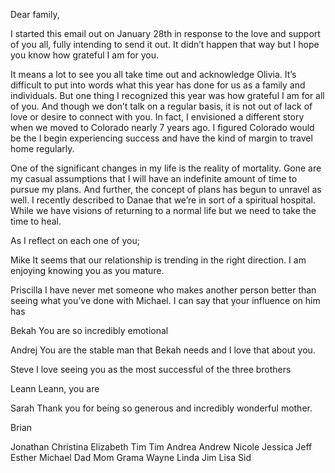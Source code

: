 Dear family,

I started this email out on January 28th in response to the love and support of you all, fully intending to send it out. It didn’t happen that way but I hope you know how grateful I am for you.

It means a lot to see you all take time out and acknowledge Olivia. It’s difficult to put into words what this year has done for us as a family and individuals. But one thing I recognized this year was how grateful I am for all of you. And though we don’t talk on a regular basis, it is not out of lack of love or desire to connect with you. In fact, I envisioned a different story when we moved to Colorado nearly 7 years ago. I figured Colorado would be the I begin experiencing success and have the kind of margin to travel home regularly.

One of the significant changes in my life is the reality of mortality. Gone are my casual assumptions that I will have an indefinite amount of time to pursue my plans. And further, the concept of plans has begun to unravel as well. I recently described to Danae that we’re in sort of a spiritual hospital. While we have visions of returning to a normal life but we need to take the time to heal.

As I reflect on each one of you; 


Mike
It seems that our relationship is trending in the right direction. I am enjoying knowing you as you mature.

Priscilla
I have never met someone who makes another person better than seeing what you’ve done with Michael. I can say that your influence on him has 

Bekah
You are so incredibly emotional

Andrej
You are the stable man that Bekah needs and I love that about you.

Steve
I love seeing you as the most successful of the three brothers

Leann
Leann, you are 

Sarah
Thank you for being so generous and incredibly wonderful mother.

Brian

Jonathan
Christina
Elizabeth
Tim
Tim
Andrea
Andrew
Nicole
Jessica
Jeff
Esther
Michael
Dad
Mom
Grama
Wayne
Linda
Jim
Lisa
Sid